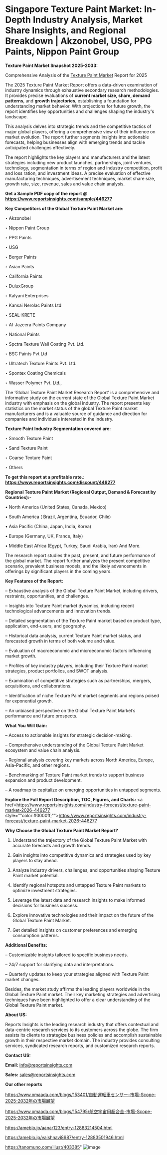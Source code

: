# Singapore Texture Paint Market: In-Depth Industry Analysis, Market Share Insights, and Regional Breakdown | Akzonobel, USG, PPG Paints, Nippon Paint Group

<strong>Texture Paint Market Snapshot 2025-2033:</strong>

Comprehensive Analysis of the <a href=https://www.reportsinsights.com/sample/446277>Texture Paint Market</a> Report for 2025

The 2025 Texture Paint Market Report offers a data-driven examination of industry dynamics through exhaustive secondary research methodologies. It provides precise evaluations of <strong>current market size, share, demand patterns</strong>, and <strong>growth trajectories</strong>, establishing a foundation for understanding market behavior. With projections for future growth, the report identifies key opportunities and challenges shaping the industry's landscape.

This analysis delves into strategic trends and the competitive tactics of major global players, offering a comprehensive view of their influence on market evolution. The report further segments insights into actionable forecasts, helping businesses align with emerging trends and tackle anticipated challenges effectively.

The report highlights the key players and manufacturers and the latest strategies including new product launches, partnerships, joint ventures, technology, segmentation in terms of region and industry competition, profit and loss ration, and investment ideas. A precise evaluation of effective manufacturing techniques, advertisement techniques, market share size, growth rate, size, revenue, sales and value chain analysis.

<strong>Get a Sample PDF copy of the report @ <a href=https://www.reportsinsights.com/sample/446277 style=color:#0000ff;>https://www.reportsinsights.com/sample/446277</a></strong>

<strong>Key Competitors of the Global Texture Paint Market are:</strong>

‣ Akzonobel

‣ Nippon Paint Group

‣ PPG Paints

‣ USG

‣ Berger Paints

‣ Asian Paints

‣ California Paints

‣ DuluxGroup

‣ Kalyani Enterprises

‣ Kansai Nerolac Paints Ltd

‣ SEAL-KRETE

‣ Al-Jazeera Paints Company

‣ National Paints

‣ Spctra Texture Wall Coating Pvt. Ltd.

‣ BSC Paints Pvt Ltd

‣ Ultratech Texture Paints Pvt. Ltd.

‣ Spontex Coating Chemicals

‣ Wasser Polymer Pvt. Ltd.,

The ‘Global Texture Paint Market Research Report’ is a comprehensive and informative study on the current state of the Global Texture Paint Market industry with emphasis on the global industry. The report presents key statistics on the market status of the global Texture Paint market manufacturers and is a valuable source of guidance and direction for companies and individuals interested in the industry.

<strong>Texture Paint Industry Segmentation covered are:</strong>

‣ Smooth Texture Paint

‣ Sand Texture Paint

‣ Coarse Texture Paint

‣ Others

<strong>To get this report at a profitable rate.: <a href=https://www.reportsinsights.com/discount/446277 style=color:#0000ff;>https://www.reportsinsights.com/discount/446277</a></strong>

<strong>Regional Texture Paint Market (Regional Output, Demand &amp; Forecast by Countries):-</strong>

• North America (United States, Canada, Mexico)

• South America ( Brazil, Argentina, Ecuador, Chile)

• Asia Pacific (China, Japan, India, Korea)

• Europe (Germany, UK, France, Italy)

• Middle East Africa (Egypt, Turkey, Saudi Arabia, Iran) And More.

The research report studies the past, present, and future performance of the global market. The report further analyzes the present competitive scenario, prevalent business models, and the likely advancements in offerings by significant players in the coming years.

<strong>Key Features of the Report:</strong>

– Exhaustive analysis of the Global Texture Paint Market, including drivers, restraints, opportunities, and challenges.

– Insights into Texture Paint market dynamics, including recent technological advancements and innovation trends.

– Detailed segmentation of the Texture Paint market based on product type, application, end-users, and geography.

– Historical data analysis, current Texture Paint market status, and forecasted growth in terms of both volume and value.

– Evaluation of macroeconomic and microeconomic factors influencing market growth.

– Profiles of key industry players, including their Texture Paint market strategies, product portfolios, and SWOT analysis.

– Examination of competitive strategies such as partnerships, mergers, acquisitions, and collaborations.

– Identification of niche Texture Paint market segments and regions poised for exponential growth.

– An unbiased perspective on the Global Texture Paint Market’s performance and future prospects.

<strong>What You Will Gain:</strong>

– Access to actionable insights for strategic decision-making.

– Comprehensive understanding of the Global Texture Paint Market ecosystem and value chain analysis.

– Regional analysis covering key markets across North America, Europe, Asia-Pacific, and other regions.

– Benchmarking of Texture Paint market trends to support business expansion and product development.

– A roadmap to capitalize on emerging opportunities in untapped segments.

<strong>Explore the Full Report Description, TOC, Figures, and Charts:</strong>
<a href=https://www.reportsinsights.com/industry-forecast/texture-paint-market-2026-446277 style=""color:#0000ff;"">https://www.reportsinsights.com/industry-forecast/texture-paint-market-2026-446277</a>

<strong>Why Choose the Global Texture Paint Market Report?</strong>

1. Understand the trajectory of the Global Texture Paint Market with accurate forecasts and growth trends.

2. Gain insights into competitive dynamics and strategies used by key players to stay ahead.

3. Analyze industry drivers, challenges, and opportunities shaping Texture Paint market potential.

4. Identify regional hotspots and untapped Texture Paint markets to optimize investment strategies.

5. Leverage the latest data and research insights to make informed decisions for business success.

6. Explore innovative technologies and their impact on the future of the Global Texture Paint Market.

7. Get detailed insights on customer preferences and emerging consumption patterns.

<strong>Additional Benefits:</strong>

– Customizable insights tailored to specific business needs.

– 24/7 support for clarifying data and interpretations.

– Quarterly updates to keep your strategies aligned with Texture Paint market changes.

Besides, the market study affirms the leading players worldwide in the Global Texture Paint market. Their key marketing strategies and advertising techniques have been highlighted to offer a clear understanding of the Global Texture Paint market.

<strong><strong>About US</strong>:</strong>

Reports Insights is the leading research industry that offers contextual and data-centric research services to its customers across the globe. The firm assists its clients to strategize business policies and accomplish sustainable growth in their respective market domain. The industry provides consulting services, syndicated research reports, and customized research reports.

<strong>Contact US:</strong>

<p class=><b>Email:</b> <a href=mailto:info@reportsinsights.com>info@reportsinsights.com</a></p>
<p class=><b>Sales:</b> <a href=mailto:sales@reportsinsights.com>sales@reportsinsights.com</a></p>

<strong>Our other reports</strong>

<a href=https://www.omaada.com/blogs/153401/自動運転車センサー-市場-Scope-2025-2032年の市場展望>https://www.omaada.com/blogs/153401/自動運転車センサー-市場-Scope-2025-2032年の市場展望</a>

<a href=https://www.omaada.com/blogs/154795/航空宇宙用超合金-市場-Scope-2025-2032年の市場展望>https://www.omaada.com/blogs/154795/航空宇宙用超合金-市場-Scope-2025-2032年の市場展望</a>

<a href=https://ameblo.jp/aanar123/entry-12883214504.html>https://ameblo.jp/aanar123/entry-12883214504.html</a>

<a href=https://ameblo.jp/vaishnavi8987/entry-12883501946.html>https://ameblo.jp/vaishnavi8987/entry-12883501946.html</a>

<a href=https://tanomuno.com/illust/403385>https://tanomuno.com/illust/403385</a>"
![image](https://github.com/user-attachments/assets/73bcf057-7e17-4b91-b42e-51e3463875c8)
